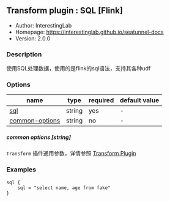 ## Transform plugin : SQL [Flink]

* Author: InterestingLab
* Homepage: https://interestinglab.github.io/seatunnel-docs
* Version: 2.0.0

### Description
使用SQL处理数据，使用的是flink的sql语法，支持其各种udf

### Options
| name | type | required | default value |
| --- | --- | --- | --- |
| [sql](#sql-string) | string | yes | - |
| [common-options](#common-options-string)| string | no | - |


##### common options [string]

`Transform` 插件通用参数，详情参照 [Transform Plugin](/zh-cn/v2/flink/configuration/transform-plugins/)

### Examples

```
sql {
    sql = "select name, age from fake"
}
```
